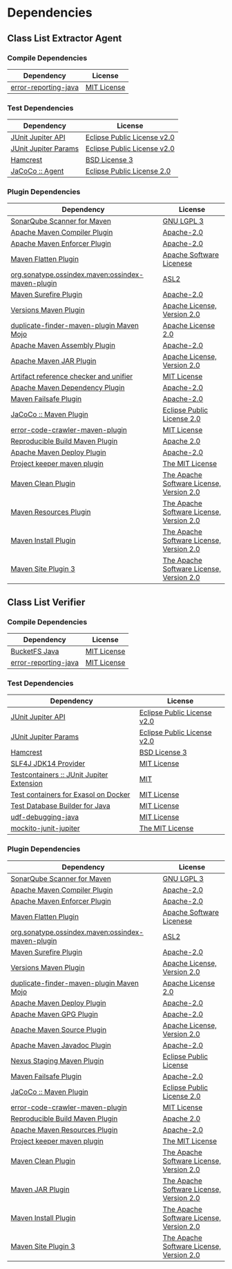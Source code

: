 <!-- @formatter:off -->
# Dependencies

## Class List Extractor Agent

### Compile Dependencies

| Dependency                | License          |
| ------------------------- | ---------------- |
| [error-reporting-java][0] | [MIT License][1] |

### Test Dependencies

| Dependency                | License                          |
| ------------------------- | -------------------------------- |
| [JUnit Jupiter API][2]    | [Eclipse Public License v2.0][3] |
| [JUnit Jupiter Params][2] | [Eclipse Public License v2.0][3] |
| [Hamcrest][4]             | [BSD License 3][5]               |
| [JaCoCo :: Agent][6]      | [Eclipse Public License 2.0][7]  |

### Plugin Dependencies

| Dependency                                              | License                                        |
| ------------------------------------------------------- | ---------------------------------------------- |
| [SonarQube Scanner for Maven][8]                        | [GNU LGPL 3][9]                                |
| [Apache Maven Compiler Plugin][10]                      | [Apache-2.0][11]                               |
| [Apache Maven Enforcer Plugin][12]                      | [Apache-2.0][11]                               |
| [Maven Flatten Plugin][13]                              | [Apache Software Licenese][11]                 |
| [org.sonatype.ossindex.maven:ossindex-maven-plugin][14] | [ASL2][15]                                     |
| [Maven Surefire Plugin][16]                             | [Apache-2.0][11]                               |
| [Versions Maven Plugin][17]                             | [Apache License, Version 2.0][11]              |
| [duplicate-finder-maven-plugin Maven Mojo][18]          | [Apache License 2.0][19]                       |
| [Apache Maven Assembly Plugin][20]                      | [Apache-2.0][11]                               |
| [Apache Maven JAR Plugin][21]                           | [Apache License, Version 2.0][11]              |
| [Artifact reference checker and unifier][22]            | [MIT License][23]                              |
| [Apache Maven Dependency Plugin][24]                    | [Apache-2.0][11]                               |
| [Maven Failsafe Plugin][25]                             | [Apache-2.0][11]                               |
| [JaCoCo :: Maven Plugin][26]                            | [Eclipse Public License 2.0][7]                |
| [error-code-crawler-maven-plugin][27]                   | [MIT License][28]                              |
| [Reproducible Build Maven Plugin][29]                   | [Apache 2.0][15]                               |
| [Apache Maven Deploy Plugin][30]                        | [Apache-2.0][11]                               |
| [Project keeper maven plugin][31]                       | [The MIT License][32]                          |
| [Maven Clean Plugin][33]                                | [The Apache Software License, Version 2.0][15] |
| [Maven Resources Plugin][34]                            | [The Apache Software License, Version 2.0][15] |
| [Maven Install Plugin][35]                              | [The Apache Software License, Version 2.0][15] |
| [Maven Site Plugin 3][36]                               | [The Apache Software License, Version 2.0][15] |

## Class List Verifier

### Compile Dependencies

| Dependency                | License           |
| ------------------------- | ----------------- |
| [BucketFS Java][37]       | [MIT License][38] |
| [error-reporting-java][0] | [MIT License][1]  |

### Test Dependencies

| Dependency                                      | License                          |
| ----------------------------------------------- | -------------------------------- |
| [JUnit Jupiter API][2]                          | [Eclipse Public License v2.0][3] |
| [JUnit Jupiter Params][2]                       | [Eclipse Public License v2.0][3] |
| [Hamcrest][4]                                   | [BSD License 3][5]               |
| [SLF4J JDK14 Provider][39]                      | [MIT License][40]                |
| [Testcontainers :: JUnit Jupiter Extension][41] | [MIT][42]                        |
| [Test containers for Exasol on Docker][43]      | [MIT License][44]                |
| [Test Database Builder for Java][45]            | [MIT License][46]                |
| [udf-debugging-java][47]                        | [MIT License][48]                |
| [mockito-junit-jupiter][49]                     | [The MIT License][50]            |

### Plugin Dependencies

| Dependency                                              | License                                        |
| ------------------------------------------------------- | ---------------------------------------------- |
| [SonarQube Scanner for Maven][8]                        | [GNU LGPL 3][9]                                |
| [Apache Maven Compiler Plugin][10]                      | [Apache-2.0][11]                               |
| [Apache Maven Enforcer Plugin][12]                      | [Apache-2.0][11]                               |
| [Maven Flatten Plugin][13]                              | [Apache Software Licenese][11]                 |
| [org.sonatype.ossindex.maven:ossindex-maven-plugin][14] | [ASL2][15]                                     |
| [Maven Surefire Plugin][16]                             | [Apache-2.0][11]                               |
| [Versions Maven Plugin][17]                             | [Apache License, Version 2.0][11]              |
| [duplicate-finder-maven-plugin Maven Mojo][18]          | [Apache License 2.0][19]                       |
| [Apache Maven Deploy Plugin][30]                        | [Apache-2.0][11]                               |
| [Apache Maven GPG Plugin][51]                           | [Apache-2.0][11]                               |
| [Apache Maven Source Plugin][52]                        | [Apache License, Version 2.0][11]              |
| [Apache Maven Javadoc Plugin][53]                       | [Apache-2.0][11]                               |
| [Nexus Staging Maven Plugin][54]                        | [Eclipse Public License][55]                   |
| [Maven Failsafe Plugin][25]                             | [Apache-2.0][11]                               |
| [JaCoCo :: Maven Plugin][26]                            | [Eclipse Public License 2.0][7]                |
| [error-code-crawler-maven-plugin][27]                   | [MIT License][28]                              |
| [Reproducible Build Maven Plugin][29]                   | [Apache 2.0][15]                               |
| [Apache Maven Resources Plugin][56]                     | [Apache-2.0][11]                               |
| [Project keeper maven plugin][31]                       | [The MIT License][32]                          |
| [Maven Clean Plugin][33]                                | [The Apache Software License, Version 2.0][15] |
| [Maven JAR Plugin][57]                                  | [The Apache Software License, Version 2.0][15] |
| [Maven Install Plugin][35]                              | [The Apache Software License, Version 2.0][15] |
| [Maven Site Plugin 3][36]                               | [The Apache Software License, Version 2.0][15] |

[0]: https://github.com/exasol/error-reporting-java/
[1]: https://github.com/exasol/error-reporting-java/blob/main/LICENSE
[2]: https://junit.org/junit5/
[3]: https://www.eclipse.org/legal/epl-v20.html
[4]: http://hamcrest.org/JavaHamcrest/
[5]: http://opensource.org/licenses/BSD-3-Clause
[6]: https://www.eclemma.org/jacoco/index.html
[7]: https://www.eclipse.org/legal/epl-2.0/
[8]: http://sonarsource.github.io/sonar-scanner-maven/
[9]: http://www.gnu.org/licenses/lgpl.txt
[10]: https://maven.apache.org/plugins/maven-compiler-plugin/
[11]: https://www.apache.org/licenses/LICENSE-2.0.txt
[12]: https://maven.apache.org/enforcer/maven-enforcer-plugin/
[13]: https://www.mojohaus.org/flatten-maven-plugin/
[14]: https://sonatype.github.io/ossindex-maven/maven-plugin/
[15]: http://www.apache.org/licenses/LICENSE-2.0.txt
[16]: https://maven.apache.org/surefire/maven-surefire-plugin/
[17]: https://www.mojohaus.org/versions/versions-maven-plugin/
[18]: https://basepom.github.io/duplicate-finder-maven-plugin
[19]: http://www.apache.org/licenses/LICENSE-2.0.html
[20]: https://maven.apache.org/plugins/maven-assembly-plugin/
[21]: https://maven.apache.org/plugins/maven-jar-plugin/
[22]: https://github.com/exasol/artifact-reference-checker-maven-plugin/
[23]: https://github.com/exasol/artifact-reference-checker-maven-plugin/blob/main/LICENSE
[24]: https://maven.apache.org/plugins/maven-dependency-plugin/
[25]: https://maven.apache.org/surefire/maven-failsafe-plugin/
[26]: https://www.jacoco.org/jacoco/trunk/doc/maven.html
[27]: https://github.com/exasol/error-code-crawler-maven-plugin/
[28]: https://github.com/exasol/error-code-crawler-maven-plugin/blob/main/LICENSE
[29]: http://zlika.github.io/reproducible-build-maven-plugin
[30]: https://maven.apache.org/plugins/maven-deploy-plugin/
[31]: https://github.com/exasol/project-keeper/
[32]: https://github.com/exasol/project-keeper/blob/main/LICENSE
[33]: http://maven.apache.org/plugins/maven-clean-plugin/
[34]: http://maven.apache.org/plugins/maven-resources-plugin/
[35]: http://maven.apache.org/plugins/maven-install-plugin/
[36]: http://maven.apache.org/plugins/maven-site-plugin/
[37]: https://github.com/exasol/bucketfs-java/
[38]: https://github.com/exasol/bucketfs-java/blob/main/LICENSE
[39]: http://www.slf4j.org
[40]: http://www.opensource.org/licenses/mit-license.php
[41]: https://java.testcontainers.org
[42]: http://opensource.org/licenses/MIT
[43]: https://github.com/exasol/exasol-testcontainers/
[44]: https://github.com/exasol/exasol-testcontainers/blob/main/LICENSE
[45]: https://github.com/exasol/test-db-builder-java/
[46]: https://github.com/exasol/test-db-builder-java/blob/main/LICENSE
[47]: https://github.com/exasol/udf-debugging-java/
[48]: https://github.com/exasol/udf-debugging-java/blob/main/LICENSE
[49]: https://github.com/mockito/mockito
[50]: https://github.com/mockito/mockito/blob/main/LICENSE
[51]: https://maven.apache.org/plugins/maven-gpg-plugin/
[52]: https://maven.apache.org/plugins/maven-source-plugin/
[53]: https://maven.apache.org/plugins/maven-javadoc-plugin/
[54]: http://www.sonatype.com/public-parent/nexus-maven-plugins/nexus-staging/nexus-staging-maven-plugin/
[55]: http://www.eclipse.org/legal/epl-v10.html
[56]: https://maven.apache.org/plugins/maven-resources-plugin/
[57]: http://maven.apache.org/plugins/maven-jar-plugin/
